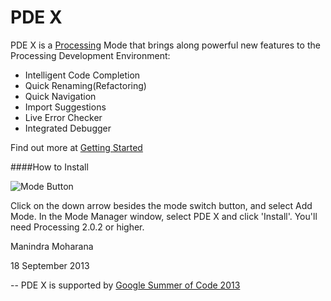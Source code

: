 PDE X
=====

PDE X is a [Processing](http://processing.org/) Mode that brings along powerful new features to the Processing Development Environment: 

* Intelligent Code Completion
* Quick Renaming(Refactoring)
* Quick Navigation
* Import Suggestions
* Live Error Checker
* Integrated Debugger 

Find out more at [Getting Started](https://github.com/processing/processing-experimental/wiki/Getting-Started)

####How to Install

![Mode Button](http://i.imgur.com/cag1y10.png)

Click on the down arrow besides the mode switch button, and select Add Mode. In the Mode Manager window, select PDE X and click 'Install'. You'll need Processing 2.0.2 or higher.

Manindra Moharana

18 September 2013

--
PDE X is supported by [Google Summer of Code 2013](http://www.google-melange.com/gsoc/homepage/google/gsoc2013)